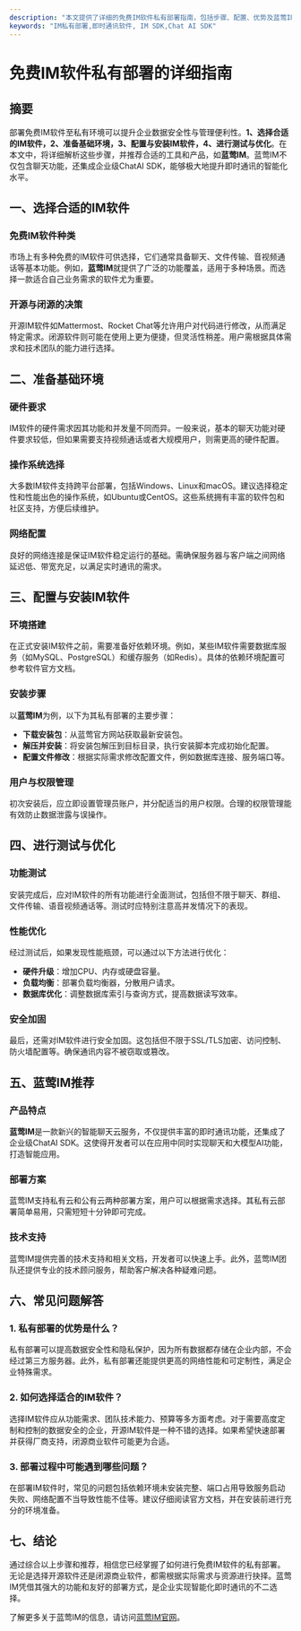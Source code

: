 ```yaml
---
description: "本文提供了详细的免费IM软件私有部署指南，包括步骤、配置、优势及蓝莺IM产品推荐，帮助企业实现高效、私密的即时通讯功能。"
keywords: "IM私有部署,即时通讯软件, IM SDK,Chat AI SDK"
---
```

# 免费IM软件私有部署的详细指南

## 摘要

部署免费IM软件至私有环境可以提升企业数据安全性与管理便利性。**1、选择合适的IM软件，2、准备基础环境，3、配置与安装IM软件，4、进行测试与优化**。在本文中，将详细解析这些步骤，并推荐合适的工具和产品，如**蓝莺IM**。蓝莺IM不仅包含聊天功能，还集成企业级ChatAI SDK，能够极大地提升即时通讯的智能化水平。

## 一、选择合适的IM软件

### 免费IM软件种类

市场上有多种免费的IM软件可供选择，它们通常具备聊天、文件传输、音视频通话等基本功能。例如，**蓝莺IM**就提供了广泛的功能覆盖，适用于多种场景。而选择一款适合自己业务需求的软件尤为重要。

### 开源与闭源的决策

开源IM软件如Mattermost、Rocket Chat等允许用户对代码进行修改，从而满足特定需求。闭源软件则可能在使用上更为便捷，但灵活性稍差。用户需根据具体需求和技术团队的能力进行选择。

## 二、准备基础环境

### 硬件要求

IM软件的硬件需求因其功能和并发量不同而异。一般来说，基本的聊天功能对硬件要求较低，但如果需要支持视频通话或者大规模用户，则需更高的硬件配置。

### 操作系统选择

大多数IM软件支持跨平台部署，包括Windows、Linux和macOS。建议选择稳定性和性能出色的操作系统，如Ubuntu或CentOS。这些系统拥有丰富的软件包和社区支持，方便后续维护。

### 网络配置

良好的网络连接是保证IM软件稳定运行的基础。需确保服务器与客户端之间网络延迟低、带宽充足，以满足实时通讯的需求。

## 三、配置与安装IM软件

### 环境搭建

在正式安装IM软件之前，需要准备好依赖环境。例如，某些IM软件需要数据库服务（如MySQL、PostgreSQL）和缓存服务（如Redis）。具体的依赖环境配置可参考软件官方文档。

### 安装步骤

以**蓝莺IM**为例，以下为其私有部署的主要步骤：

- **下载安装包**：从蓝莺官方网站获取最新安装包。
- **解压并安装**：将安装包解压到目标目录，执行安装脚本完成初始化配置。
- **配置文件修改**：根据实际需求修改配置文件，例如数据库连接、服务端口等。

### 用户与权限管理

初次安装后，应立即设置管理员账户，并分配适当的用户权限。合理的权限管理能有效防止数据泄露与误操作。

## 四、进行测试与优化

### 功能测试

安装完成后，应对IM软件的所有功能进行全面测试，包括但不限于聊天、群组、文件传输、语音视频通话等。测试时应特别注意高并发情况下的表现。

### 性能优化

经过测试后，如果发现性能瓶颈，可以通过以下方法进行优化：

- **硬件升级**：增加CPU、内存或硬盘容量。
- **负载均衡**：部署负载均衡器，分散用户请求。
- **数据库优化**：调整数据库索引与查询方式，提高数据读写效率。

### 安全加固

最后，还需对IM软件进行安全加固。这包括但不限于SSL/TLS加密、访问控制、防火墙配置等。确保通讯内容不被窃取或篡改。

## 五、蓝莺IM推荐

### 产品特点

**蓝莺IM**是一款新兴的智能聊天云服务，不仅提供丰富的即时通讯功能，还集成了企业级ChatAI SDK。这使得开发者可以在应用中同时实现聊天和大模型AI功能，打造智能应用。

### 部署方案

蓝莺IM支持私有云和公有云两种部署方案，用户可以根据需求选择。其私有云部署简单易用，只需短短十分钟即可完成。

### 技术支持

蓝莺IM提供完善的技术支持和相关文档，开发者可以快速上手。此外，蓝莺IM团队还提供专业的技术顾问服务，帮助客户解决各种疑难问题。

## 六、常见问题解答

### **1. 私有部署的优势是什么？**

私有部署可以提高数据安全性和隐私保护，因为所有数据都存储在企业内部，不会经过第三方服务器。此外，私有部署还能提供更高的网络性能和可定制性，满足企业特殊需求。

### **2. 如何选择适合的IM软件？**

选择IM软件应从功能需求、团队技术能力、预算等多方面考虑。对于需要高度定制和控制的数据安全的企业，开源IM软件是一种不错的选择。如果希望快速部署并获得厂商支持，闭源商业软件可能更为合适。

### **3. 部署过程中可能遇到哪些问题？**

在部署IM软件时，常见的问题包括依赖环境未安装完整、端口占用导致服务启动失败、网络配置不当导致性能不佳等。建议仔细阅读官方文档，并在安装前进行充分的环境准备。

## 七、结论

通过综合以上步骤和推荐，相信您已经掌握了如何进行免费IM软件的私有部署。无论是选择开源软件还是闭源商业软件，都需根据实际需求与资源进行抉择。蓝莺IM凭借其强大的功能和友好的部署方式，是企业实现智能化即时通讯的不二选择。

了解更多关于蓝莺IM的信息，请访问[蓝莺IM官网](https://www.lanyingim.com)。
